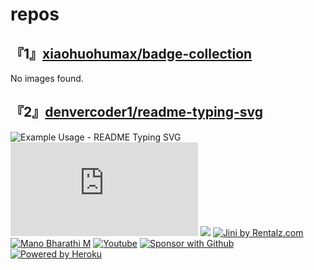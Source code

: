 # repos

## 『1』[xiaohuohumax/badge-collection](https://github.com/xiaohuohumax/badge-collection)

No images found.

## 『2』[denvercoder1/readme-typing-svg](https://github.com/denvercoder1/readme-typing-svg)

![Example Usage - README Typing SVG](https://readme-typing-svg.demolab.com/?lines=Type+messages+everywhere!;Add+a+bio+to+your+profile!;Add+a+description+to+your+repo!;Make+your+readme+stand+out!&#38;font=Fira%20Code&#38;center=true&#38;width=380&#38;height=50&#38;duration=4000&#38;pause=1000)
[![](https://freshidea.com/jonah/app/github-search-results/readme-typing-svg/index.php)](https://github.com/search?q=extension%3Amd+%22https+readme+typing+svg%22&#38;type=Code)
[![](https://img.shields.io/discord/819650821314052106?color=7289DA&#38;logo=discord&#38;logoColor=white&#38;style=for-the-badge)](https://discord.gg/fPrdqh3Zfu)
[![Jini by Rentalz.com](https://i.imgur.com/TtuoKCs.png)](https://jini.rentalz.com/)
[![Mano Bharathi M](https://i.imgur.com/Audc6L9.png)](https://github.com/ManoBharathi93)
[![Youtube](https://img.shields.io/badge/-Subscribe-red?style=for-the-badge&#38;logo=youtube&#38;logoColor=white)](https://www.youtube.com/channel/UCipSxT7a3rn81vGLw9lqRkg?sub_confirmation=1)
[![Sponsor with Github](https://img.shields.io/badge/-Sponsor-ea4aaa?style=for-the-badge&#38;logo=github&#38;logoColor=white)](https://github.com/sponsors/DenverCoder1)
[![Powered by Heroku](https://img.shields.io/badge/-Powered%20by%20Heroku-6567a5?style=for-the-badge&#38;logo=heroku&#38;logoColor=white)](https://heroku.com/)

